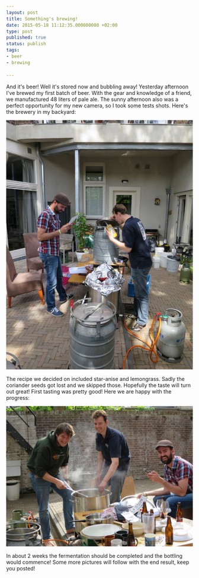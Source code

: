 ```yaml
---
layout: post
title: Something's brewing!
date: 2015-05-18 11:12:35.000000000 +02:00
type: post
published: true
status: publish
tags:
- beer
- brewing

---
```

And it's beer! Well it's stored now and bubbling away! Yesterday afternoon I've brewed my first batch of beer. With the gear and knowledge of a friend, we manufactured 48 liters of pale ale. The sunny afternoon also was a perfect opportunity for my new camera, so I took some tests shots. Here's the brewery in my backyard:

![](/img/IMG_0047-e1431897438556-768x1024.jpg)  

The recipe we decided on included star-anise and lemongrass. Sadly the coriander seeds got lost and we skipped those. Hopefully the taste will turn out great! First tasting was pretty good! Here we are happy with the progress:

![](/img/IMG_0062-1024x768.jpg)

In about 2 weeks the fermentation should be completed and the bottling would commence! Some more pictures will follow with the end result, keep you posted!
